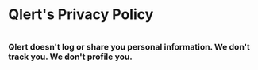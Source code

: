 <h1> Qlert's Privacy Policy <h1/>
  
 <h3> Qlert doesn't log or share you personal information.
  We don't track you. We don't profile you. <h3/>

